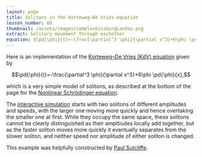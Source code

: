 ```yaml
---
layout: page
title: Solitons in the Korteweg–De Vries equation
lesson_number: 80
thumbnail: /assets/images/complexGinzburgLandau.png
extract: Solitary movement through eachother
equation: $\pd{\phi}{t}=-\frac{\partial^3 \phi}{\partial x^3}+6\phi \pd{\phi}{x}$
---
```



Here is an implementation of the [Korteweg–De Vries (KdV) equation](https://en.wikipedia.org/wiki/Korteweg%E2%80%93De_Vries_equation) given by

$$\pd{\phi}{t}=-\frac{\partial^3 \phi}{\partial x^3}+6\phi \pd{\phi}{x},$$

which is a very simple model of solitons, as described at the bottom of the page for the [Nonlinear Schrödinger equation](/nonlinear-physics/nls-cgl).

The [interactive simulation](/sim/?preset=KdV) starts with two solitons of different amplitudes and speeds, with the larger one moving more quickly and hence overtaking the smaller one at first. While they occupy the same space, these solitons cannot be clearly distinguished as their ampltiudes locally add together, but as the faster soliton moves more quickly it eventually separates from the slower soliton, and neither speed nor amplitude of either soliton is changed.

This example was helpfully constructed by [Paul Sutcliffe](https://www.durham.ac.uk/staff/p-m-sutcliffe/).
